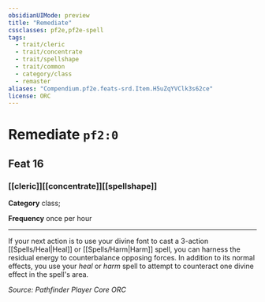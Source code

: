 ```yaml
---
obsidianUIMode: preview
title: "Remediate"
cssclasses: pf2e,pf2e-spell
tags:
  - trait/cleric
  - trait/concentrate
  - trait/spellshape
  - trait/common
  - category/class
  - remaster
aliases: "Compendium.pf2e.feats-srd.Item.H5uZqYVClk3s62ce"
license: ORC
---
```

# Remediate `pf2:0`
## Feat 16
### [[cleric]][[concentrate]][[spellshape]]

**Category** class; 




**Frequency** once per hour

* * *

If your next action is to use your divine font to cast a 3-action [[Spells/Heal|Heal]] or [[Spells/Harm|Harm]] spell, you can harness the residual energy to counterbalance opposing forces. In addition to its normal effects, you use your _heal_ or _harm_ spell to attempt to counteract one divine effect in the spell's area.

*Source: Pathfinder Player Core*
*ORC*